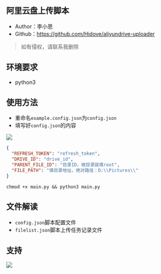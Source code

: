 ## 阿里云盘上传脚本

* Author：李小恩
* Github：https://github.com/Hidove/aliyundrive-uploader

> 如有侵权，请联系我删除

## 环境要求
* python3

## 使用方法
* 重命名`example.config.json`为`config.json`
* 填写好`config.json`的内容

![](https://z3.ax1x.com/2021/03/26/6XhFqx.png)

```json
{
  "REFRESH_TOKEN": "refresh_token",
  "DRIVE_ID": "drive_id",
  "PARENT_FILE_ID": "目录ID，根目录就填root",
  "FILE_PATH": "填目录地址，绝对路径：D:\\Pictures\\"
}
```
```shell
chmod +x main.py && python3 main.py
```

## 文件解读

* `config.json`脚本配置文件
* `filelist.json`脚本上传任务记录文件

## 支持

![](https://z3.ax1x.com/2021/03/26/6Xh5ex.md.png)